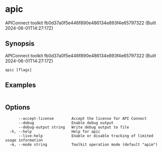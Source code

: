 # apic

APIConnect toolkit fb0d37a0f5e446f890e486134e893f4e65797322 (Built 2024-06-01T14:27:17Z)


## Synopsis

APIConnect toolkit fb0d37a0f5e446f890e486134e893f4e65797322 (Built 2024-06-01T14:27:17Z)


```
apic [flags]
```

## Examples

```

```

## Options

```
      --accept-license        Accept the license for API Connect
      --debug                 Enable debug output
      --debug-output string   Write debug output to file
  -h, --help                  Help for apic
      --live-help             Enable or disable tracking of limited usage information
  -m, --mode string           Toolkit operation mode (default "apim")
```
